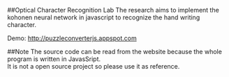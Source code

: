 ##Optical Character Recognition Lab
The research aims to implement the kohonen neural network in javascript to recognize the hand writing character.

Demo: <a href='http://puzzleconverterjs.appspot.com'>http://puzzleconverterjs.appspot.com</a>

##Note
The source code can be read from the website because the whole program is written in JavasSript. <br>
It is not a open source project so please use it as reference.
